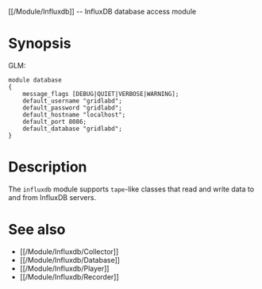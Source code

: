 [[/Module/Influxdb]] -- InfluxDB database access module

# Synopsis

GLM:

~~~
module database
{
	message_flags [DEBUG|QUIET|VERBOSE|WARNING];
	default_username "gridlabd";
	default_password "gridlabd";
	default_hostname "localhost";
	default_port 8086;
	default_database "gridlabd";
}
~~~

# Description

The `influxdb` module supports `tape`-like classes that read and write data to and from InfluxDB servers.

# See also

* [[/Module/Influxdb/Collector]]
* [[/Module/Influxdb/Database]]
* [[/Module/Influxdb/Player]]
* [[/Module/Influxdb/Recorder]]

